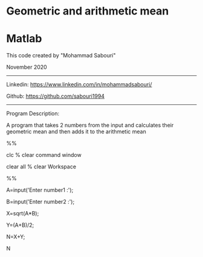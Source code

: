 # Geometric and arithmetic mean
# Matlab


This code created by "Mohammad Sabouri"

November 2020

----------------------------------------------------------

Linkedin:   https://www.linkedin.com/in/mohammadsabouri/
 
Github:     https://github.com/sabouri1994
 
----------------------------------------------------------

Program Description:
 
A program that takes 2 numbers from the input and calculates their geometric mean and then adds it to the arithmetic mean

%%

clc  % clear command window

clear all  % clear Workspace

%%

A=input('Enter number1 :');

B=input('Enter number2  :');

X=sqrt(A*B);

Y=(A+B)/2;

N=X+Y;

N
